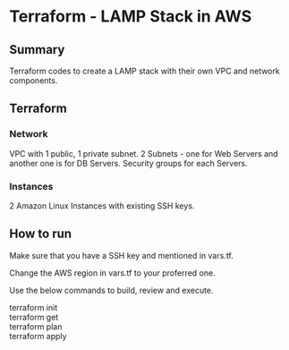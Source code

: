 # Terraform - LAMP Stack in AWS

## Summary

Terraform codes to create a LAMP stack with their own VPC and network components.

## Terraform

### Network
VPC with 1 public, 1 private subnet.
2 Subnets - one for Web Servers and another one is for DB Servers.
Security groups for each Servers.

### Instances
2 Amazon Linux Instances with existing SSH keys.

## How to run

Make sure that you have a SSH key and mentioned in vars.tf.

Change the AWS region in vars.tf to your proferred one.

Use the below commands to build, review and execute.

terraform init  
terraform get  
terraform plan  
terraform apply  
